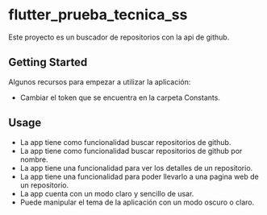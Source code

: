 # flutter_prueba_tecnica_ss

Este proyecto es un buscador de repositorios con la api de github.

## Getting Started

Algunos recursos para empezar a utilizar la aplicación:

* Cambiar el token que se encuentra en la carpeta Constants.

## Usage
 * La app tiene como funcionalidad buscar repositorios de github.
 * La app tiene como funcionalidad buscar repositorios de github por nombre.
 * La app tiene una funcionalidad para ver los detalles de un repositorio.
 * La app tiene una funcionalidad para poder llevarlo a una pagina web de un repositorio.
 * La app cuenta con un modo claro y sencillo de usar.
 * Puede manipular el tema de la aplicación con un modo oscuro o claro.

